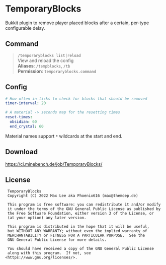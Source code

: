 # TemporaryBlocks

Bukkit plugin to remove player placed blocks after a certain, per-type configurable delay.

## Command

> `/temporaryblocks list|reload`  
> View and reload the config  
> **Aliases**: `/tempblocks`, `/tb`  
> **Permission**: `temporaryblocks.command`

## Config

```yaml
# How often in ticks to check for blocks that should be removed
timer-interval: 20

# A material -> seconds map for the resetting times
reset-times:
  obsidian: 60
  end_crystal: 60
```

Material names support `*` wildcards at the start and end.

## Download

https://ci.minebench.de/job/TemporaryBlocks/

## License

```
 TemporaryBlocks
 Copyright (C) 2022 Max Lee aka Phoenix616 (max@themoep.de)

 This program is free software: you can redistribute it and/or modify
 it under the terms of the GNU General Public License as published by
 the Free Software Foundation, either version 3 of the License, or
 (at your option) any later version.

 This program is distributed in the hope that it will be useful,
 but WITHOUT ANY WARRANTY; without even the implied warranty of
 MERCHANTABILITY or FITNESS FOR A PARTICULAR PURPOSE.  See the
 GNU General Public License for more details.

 You should have received a copy of the GNU General Public License
 along with this program.  If not, see <https://www.gnu.org/licenses/>.
```